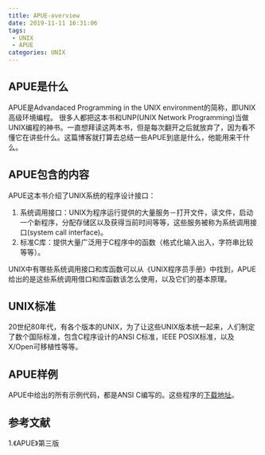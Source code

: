 ```yaml
---
title: APUE-overview
date: 2019-11-11 16:31:06
tags:
 - UNIX
 - APUE
categories: UNIX
---
```


## APUE是什么
APUE是Advandaced Programming in the UNIX environment的简称，即UNIX高级环境编程。
很多人都把这本书和UNP(UNIX Network Programming)当做UNIX编程的神书。一直想拜读这两本书，但是每次翻开之后就放弃了，因为看不懂它在讲些什么。这篇博客就打算去总结一些APUE到底是什么，他能用来干什么。

## APUE包含的内容
APUE这本书介绍了UNIX系统的程序设计接口：
1. 系统调用接口：UNIX为程序运行提供的大量服务－打开文件，读文件，启动一个新程序，分配存储区以及获得当前时间等等，这些服务被称为系统调用接口(system call interface)。
2. 标准C库：提供大量广泛用于C程序中的函数（格式化输入出入，字符串比较等等）。

UNIX中有哪些系统调用接口和库函数可以从《UNIX程序员手册》中找到，APUE给出的是这些系统调用借口和库函数该怎么使用，以及它们的基本原理。

## UNIX标准
20世纪80年代，有各个版本的UNIX，为了让这些UNIX版本统一起来，人们制定了数个国际标准，包含C程序设计的ANSI C标准，IEEE POSIX标准，以及X/Open可移植性等等。

## APUE样例
APUE中给出的所有示例代码，都是ANSI C编写的。这些程序的[下载地址](http://www.apuebook.com/code2e.html)。


## 参考文献
1.《APUE》第三版
